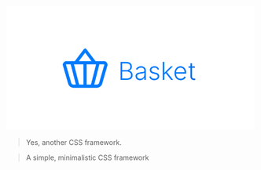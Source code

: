<img src="docs/imgs/logo-hero.png" style="color: pink;" />

> Yes, another CSS framework.

> A simple, minimalistic CSS framework
